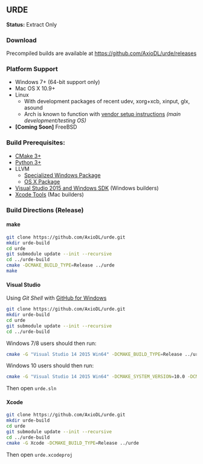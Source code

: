 ## URDE
**Status:** Extract Only

### Download
Precompiled builds are available at https://github.com/AxioDL/urde/releases

### Platform Support
* Windows 7+ (64-bit support only)
* Mac OS X 10.9+
* Linux
    * With development packages of recent udev, xorg+xcb, xinput, glx, asound
    * Arch is known to function with [vendor setup instructions](https://wiki.archlinux.org/index.php/Category:Graphics) *(main development/testing OS)*
* **[Coming Soon]** FreeBSD

### Build Prerequisites:
* [CMake 3+](https://cmake.org)
* [Python 3+](https://python.org)
* LLVM
    * [Specialized Windows Package](https://www.dropbox.com/s/4u0rckvh3d3tvr1/LLVM-3.7.0-win64.exe)
    * [OS X Package](http://llvm.org/releases/3.7.0/clang+llvm-3.7.0-x86_64-apple-darwin.tar.xz)
* [Visual Studio 2015 and Windows SDK](https://www.visualstudio.com/en-us/products/visual-studio-community-vs.aspx) (Windows builders)
* [Xcode Tools](https://developer.apple.com/xcode/download/) (Mac builders)

### Build Directions (Release)

#### make

```sh
git clone https://github.com/AxioDL/urde.git
mkdir urde-build
cd urde
git submodule update --init --recursive
cd ../urde-build
cmake -DCMAKE_BUILD_TYPE=Release ../urde
make
```

#### Visual Studio

Using *Git Shell* with [GitHub for Windows](https://desktop.github.com/)

```sh
git clone https://github.com/AxioDL/urde.git
mkdir urde-build
cd urde
git submodule update --init --recursive
cd ../urde-build
```
Windows 7/8 users should then run:

```sh
cmake -G "Visual Studio 14 2015 Win64" -DCMAKE_BUILD_TYPE=Release ../urde
```

Windows 10 users should then run:

```sh
cmake -G "Visual Studio 14 2015 Win64" -DCMAKE_SYSTEM_VERSION=10.0 -DCMAKE_BUILD_TYPE=Release ../urde
```

Then open `urde.sln`

#### Xcode

```sh
git clone https://github.com/AxioDL/urde.git
mkdir urde-build
cd urde
git submodule update --init --recursive
cd ../urde-build
cmake -G Xcode -DCMAKE_BUILD_TYPE=Release ../urde
```

Then open `urde.xcodeproj`
